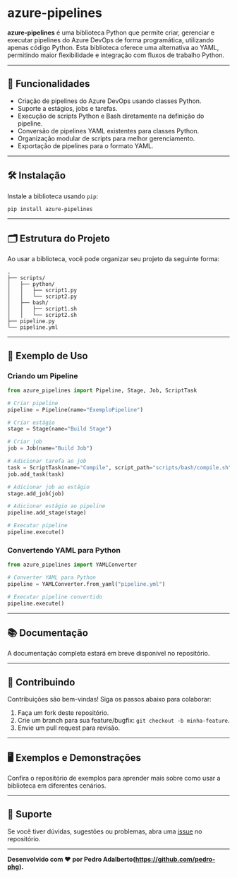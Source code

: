 
# azure-pipelines

**azure-pipelines** é uma biblioteca Python que permite criar, gerenciar e executar pipelines do Azure DevOps de forma programática, utilizando apenas código Python. Esta biblioteca oferece uma alternativa ao YAML, permitindo maior flexibilidade e integração com fluxos de trabalho Python.

---

## 🚀 Funcionalidades

- Criação de pipelines do Azure DevOps usando classes Python.
- Suporte a estágios, jobs e tarefas.
- Execução de scripts Python e Bash diretamente na definição do pipeline.
- Conversão de pipelines YAML existentes para classes Python.
- Organização modular de scripts para melhor gerenciamento.
- Exportação de pipelines para o formato YAML.

---

## 🛠️ Instalação

Instale a biblioteca usando `pip`:

```bash
pip install azure-pipelines
```

---

## 🗂️ Estrutura do Projeto

Ao usar a biblioteca, você pode organizar seu projeto da seguinte forma:

```
.
├── scripts/
│   ├── python/
│   │   ├── script1.py
│   │   └── script2.py
│   ├── bash/
│   │   ├── script1.sh
│   │   └── script2.sh
├── pipeline.py
└── pipeline.yml
```

---

## 📝 Exemplo de Uso

### Criando um Pipeline

```python
from azure_pipelines import Pipeline, Stage, Job, ScriptTask

# Criar pipeline
pipeline = Pipeline(name="ExemploPipeline")

# Criar estágio
stage = Stage(name="Build Stage")

# Criar job
job = Job(name="Build Job")

# Adicionar tarefa ao job
task = ScriptTask(name="Compile", script_path="scripts/bash/compile.sh")
job.add_task(task)

# Adicionar job ao estágio
stage.add_job(job)

# Adicionar estágio ao pipeline
pipeline.add_stage(stage)

# Executar pipeline
pipeline.execute()
```

### Convertendo YAML para Python

```python
from azure_pipelines import YAMLConverter

# Converter YAML para Python
pipeline = YAMLConverter.from_yaml("pipeline.yml")

# Executar pipeline convertido
pipeline.execute()
```
---

## 📚 Documentação

A documentação completa estará em breve disponível no repositório.


---

## 🌟 Contribuindo

Contribuições são bem-vindas! Siga os passos abaixo para colaborar:

1. Faça um fork deste repositório.
2. Crie um branch para sua feature/bugfix: `git checkout -b minha-feature`.
3. Envie um pull request para revisão.

---
## 🖥️ Exemplos e Demonstrações

Confira o repositório de exemplos para aprender mais sobre como usar a biblioteca em diferentes cenários.

---

## 🤝 Suporte

Se você tiver dúvidas, sugestões ou problemas, abra uma [issue](https://github.com/pedro-phg/azure-pipelines/issues) no repositório.

---

**Desenvolvido com ❤️ por Pedro Adalberto(https://github.com/pedro-phg).**
